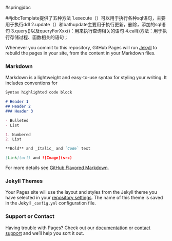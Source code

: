 #springjdbc

##jdbcTemplate提供了五种方法
1.execute（）可以用于执行各种sql语句，主要用于执行ddl
2.update（）和bathupdate主要用于执行更新，删除，添加的sql语句
3.query()以及queryForXxx()：用来执行查询相关的语句
4.call()方法：用于执行存储过程、函数相关的语句；

Whenever you commit to this repository, GitHub Pages will run [Jekyll](https://jekyllrb.com/) to rebuild the pages in your site, from the content in your Markdown files.

### Markdown

Markdown is a lightweight and easy-to-use syntax for styling your writing. It includes conventions for

```markdown
Syntax highlighted code block

# Header 1
## Header 2
### Header 3

- Bulleted
- List

1. Numbered
2. List

**Bold** and _Italic_ and `Code` text

[Link](url) and ![Image](src)
```

For more details see [GitHub Flavored Markdown](https://guides.github.com/features/mastering-markdown/).

### Jekyll Themes

Your Pages site will use the layout and styles from the Jekyll theme you have selected in your [repository settings](https://github.com/zhaoiwe/zhaowei.github.io/settings). The name of this theme is saved in the Jekyll `_config.yml` configuration file.

### Support or Contact

Having trouble with Pages? Check out our [documentation](https://help.github.com/categories/github-pages-basics/) or [contact support](https://github.com/contact) and we’ll help you sort it out.
